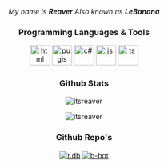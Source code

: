 <p align="center">
  <i>
    My name is <b>Reaver</b> Also known as <b>LeBanana</b>
  </i>
</p>

<h3 align="center">Programming Languages & Tools</h3>
<p align="center"> <img src="https://upload.wikimedia.org/wikipedia/commons/thumb/3/38/HTML5_Badge.svg/600px-HTML5_Badge.svg.png" alt="html" width=40 height=40> <img src="https://cdn.worldvectorlogo.com/logos/pug.svg" alt="pugjs" width=40 height=40> <img src="https://cdnlogo.com/logos/c/27/c.svg" alt="c#" width=40 height=40> <img src="https://upload.wikimedia.org/wikipedia/commons/thumb/9/99/Unofficial_JavaScript_logo_2.svg/2048px-Unofficial_JavaScript_logo_2.svg.png" alt="js" width=40 height=40> <img src="https://iconape.com/wp-content/png_logo_vector/typescript.png" alt="ts" width=40 height=40> </p>



<h3 align="center">Github Stats</h3>
<p align="center">
  <img align="center" src="https://github-readme-stats.vercel.app/api/top-langs/?username=ItsReaver&layout=compact&theme=synthwave" alt="itsreaver">
</p>
<p align="center">
  <img align="center" src="https://github-readme-stats.vercel.app/api?username=ItsReaver&show_icons=true&theme=synthwave" alt="itsreaver">
</p>

<h3 align="center">Github Repo's</h3>
<p align="center">
  <a href="https://github.com/ItsReaver/reaver.db">
    <img align="center" src="https://github-readme-stats.vercel.app/api/pin/?username=ItsReaver&repo=reaver.db&show_owner=true&theme=synthwave" alt="r.db">
  </a>
  <a href="https://github.com/ItsReaver/Basic-Bot">
    <img align="center" src="https://github-readme-stats.vercel.app/api/pin/?username=ItsReaver&repo=Basic-Bot&show_owner=true&theme=synthwave" alt="b-bot">
  </a>
</p>
